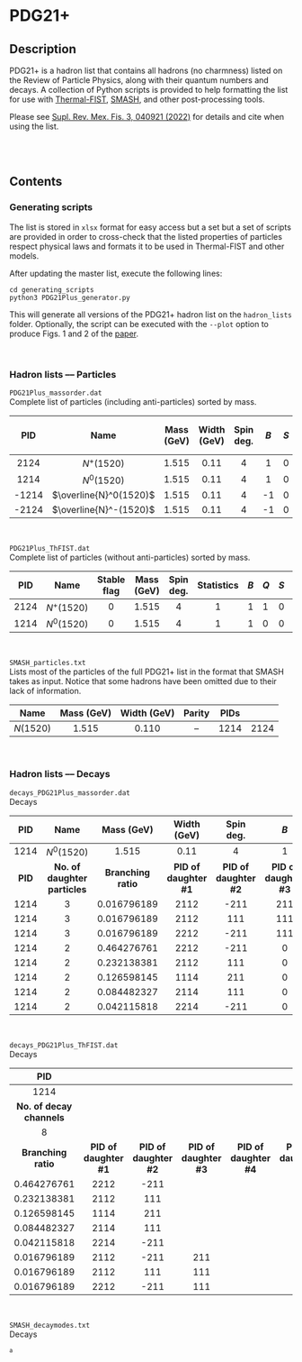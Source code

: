 # PDG21+
## Description
PDG21+ is a hadron list that contains all hadrons (no charmness) listed on the 
Review of Particle Physics, along with their quantum numbers and decays. A
collection of Python scripts is provided to help formatting the list for use
with [Thermal-FIST](https://github.com/vlvovch/Thermal-FIST),
[SMASH](https://github.com/smash-transport/smash), and other post-processing tools.

Please see [Supl. Rev. Mex. Fis. 3, 040921 (2022)](https://doi.org/10.31349/SuplRevMexFis.3.040921) for details and cite when using the list.

<br>
<br>

## Contents
### Generating scripts
The list is stored in `xlsx` format for easy access but a set but a set of
scripts are provided in order to cross-check that the listed properties of
particles respect physical laws and formats it to be used in Thermal-FIST and
other models.

After updating the master list, execute the following lines:
```shell
cd generating_scripts
python3 PDG21Plus_generator.py
```
This will generate all versions of the PDG21+ hadron list on the `hadron_lists`
folder. Optionally, the script can be executed with the `--plot` option to
produce Figs. 1 and 2 of the [paper](https://doi.org/10.31349/SuplRevMexFis.3.040921).

<br>

### Hadron lists –– Particles
`PDG21Plus_massorder.dat`\
Complete list of particles (including anti-particles) sorted by mass.
<font size="1">
<p align="center">

|  PID  |          Name          | Mass (GeV) | Width (GeV) | Spin deg. |  $B$  | $S$ | Charmness | Bottom no. | Isospin | $I_z$ | $Q$ | No. of decay channels |
|  :-:  | :--------------------: | :--------: | :---------: | :-------: |  :-:  |  -  | :-------: | :--------: | :-----: |  :-:  | :-: | :-------------------: |
|  2124 |      $N^+(1520)$       |   1.515    |    0.11     |     4     |   1   |  0  |     0     |     0      |   0.5   |  0.5  |  1  |           8           |
|  1214 |      $N^0(1520)$       |   1.515    |    0.11     |     4     |   1   |  0  |     0     |     0      |   0.5   | -0.5  |  0  |           8           |
| -1214 | $\overline{N}^0(1520)$ |   1.515    |    0.11     |     4     |  -1   |  0  |     0     |     0      |   0.5   |  0.5  |  0  |           8           |
| -2124 | $\overline{N}^-(1520)$ |   1.515    |    0.11     |     4     |  -1   |  0  |     0     |     0      |   0.5   | -0.5  | -1  |           8           |

</p>
</font>

<br>

`PDG21Plus_ThFIST.dat`\
Complete list of particles (without anti-particles) sorted by mass.
<font size="1">
<p align="center">

| PID  |    Name     | Stable flag | Mass (GeV) | Spin deg. | Statistics | $B$ | $Q$ | $S$ | Charmness | Absolute Strangeness | Absolute Charmness | Width (GeV) | Threshold (GeV) |
| :--: | :---------: | :---------: | :--------: | :-------: | :--------: |  -  |  -  |  -  | :-------: | :------------------: | :----------------: | :---------: | :-------------: |
| 2124 | $N^+(1520)$ |      0      |   1.515    |     4     |     1      |  1  |  1  |  0  |     0     |          0           |         0          |    0.11     |        0        |
| 1214 | $N^0(1520)$ |      0      |   1.515    |     4     |     1      |  1  |  0  |  0  |     0     |          0           |         0          |    0.11     |        0        |

</p>
</font>

<br>

`SMASH_particles.txt`\
Lists most of the particles of the full PDG21+ list in the format that SMASH
takes as input. Notice that some hadrons have been omitted due to their lack of
information.
<font size="1">
<p align="center">

|    Name   | Mass (GeV) | Width (GeV) | Parity | PIDs |      |
| :-------: | :--------: | :---------: | :----: | :--: | :--: |
| $N(1520)$ |   1.515    |    0.110    |   –    | 1214 | 2124 |

</p>
</font>

<br>

### Hadron lists –– Decays
`decays_PDG21Plus_massorder.dat`\
Decays
<font size="1">
<p align="center">

|  PID  |             Name            |      Mass (GeV)   |      Width (GeV)     |       Spin deg.      |          $B$         |          $S$         |       Charmness      | Bottom no. | Isospin | $I_z$ | $Q$ | # decay channels |
| :---: | :-------------------------: | :---------------: | :------------------: | :------------------: | :------------------: | :------------------: | :------------------: | :--------: | :-----: |  :-:  | :-: | :--------------: |
| 1214  |         $N^0(1520)$         |       1.515       |         0.11         |          4           |           1          |           0          |           0          |      0     |   0.5   | -0.5  |  0  |        8         |
|__PID__|__No. of daughter particles__|__Branching ratio__|__PID of daughter #1__|__PID of daughter #2__|__PID of daughter #3__|__PID of daughter #4__|__PID of daughter #5__|            |         |       |     |                  |
| 1214  |             3               |    0.016796189    |         2112         |        -211          |          211         |           0          |           0          |            |         |       |     |                  |
| 1214  |             3               |    0.016796189    |         2112         |         111          |          111         |           0          |           0          |            |         |       |     |                  |
| 1214  |             3               |    0.016796189    |         2212         |        -211          |          111         |           0          |           0          |            |         |       |     |                  |
| 1214  |             2               |    0.464276761    |         2212         |        -211          |           0          |           0          |           0          |            |         |       |     |                  |
| 1214  |             2               |    0.232138381    |         2112         |         111          |           0          |           0          |           0          |            |         |       |     |                  |
| 1214  |             2               |    0.126598145    |         1114         |         211          |           0          |           0          |           0          |            |         |       |     |                  |
| 1214  |             2               |    0.084482327    |         2114         |         111          |           0          |           0          |           0          |            |         |       |     |                  |
| 1214  |             2               |    0.042115818    |         2214         |        -211          |           0          |           0          |           0          |            |         |       |     |                  |

</p>
</font>

<br>

`decays_PDG21Plus_ThFIST.dat`\
Decays
<font size="1">
<p align="center">

|           PID           |                      |                      |                      |                      |                      |
| :---------------------: | :------------------: | :------------------: | :------------------: | :------------------: |:-------------------: |
|          1214           |                      |                      |                      |                      |                      |
|__No. of decay channels__|                      |                      |                      |                      |                      |
|            8            |                      |                      |                      |                      |                      |
|   __Branching ratio__   |__PID of daughter #1__|__PID of daughter #2__|__PID of daughter #3__|__PID of daughter #4__|__PID of daughter #5__|
|       0.464276761       |         2212         |         -211         |                      |                      |                      |
|       0.232138381       |         2112         |          111         |                      |                      |                      |
|       0.126598145       |         1114         |          211         |                      |                      |                      |
|       0.084482327       |         2114         |          111         |                      |                      |                      |
|       0.042115818       |         2214         |         -211         |                      |                      |                      |
|       0.016796189       |         2112         |         -211         |          211         |                      |                      |
|       0.016796189       |         2112         |          111         |          111         |                      |                      |
|       0.016796189       |         2212         |         -211         |          111         |                      |                      |

</p>
</font>

<br>

`SMASH_decaymodes.txt`\
Decays
<font size="1">
<p align="center">

a
</p>
</font>